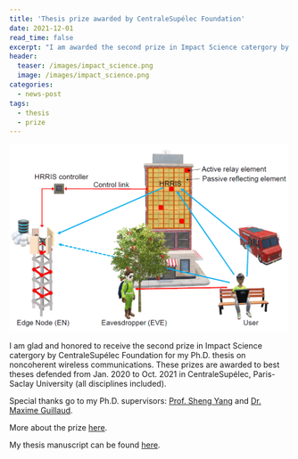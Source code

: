 ```yaml
---
title: 'Thesis prize awarded by CentraleSupélec Foundation'
date: 2021-12-01
read_time: false
excerpt: "I am awarded the second prize in Impact Science catergory by CentraleSupélec Foundation for my Ph.D. thesis"
header:
  teaser: /images/impact_science.png
  image: /images/impact_science.png
categories:
  - news-post
tags:
  - thesis
  - prize
---
```

<img src="/images/HHRIS.PNG" alt="HRRIS" style="width:500px; float: center;"/>

I am glad and honored to receive the second prize in Impact Science catergory by CentraleSupélec Foundation for my Ph.D. thesis on noncoherent wireless communications. 
These prizes are awarded to best theses defended from Jan. 2020 to Oct. 2021 in CentraleSupélec, Paris-Saclay University (all disciplines included). 

Special thanks go to my Ph.D. supervisors: [Prof. Sheng Yang](https://l2s.centralesupelec.fr/en/u/yang-sheng/) and [Dr. Maxime Guillaud](http://research.mguillaud.net/).

More about the prize [here](https://www.fondation-centralesupelec.fr/ceremonie-de-remise-des-prix-de-these-2021-de-la-fondation-centralesupelec/). 

My thesis manuscript can be found [here](https://tel.archives-ouvertes.fr/tel-02900446/document).
